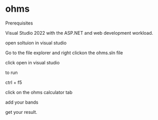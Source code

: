# ohms

Prerequisites


Visual Studio 2022 with the ASP.NET and web development workload.

open soltuion in visual studio 

Go to the file explorer and right clickon the ohms.sln file 

click open in visual studio


to run

ctrl + f5

click on the ohms calculator tab
 
  add your bands
  
  get your result.

